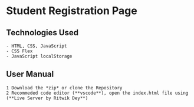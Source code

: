 # Student Registration Page
## Technologies Used
    - HTML, CSS, JavaScript
    - CSS Flex
    - JavaScript localStorage
## User Manual
    1 Download the *zip* or clone the Repository
    2 Recommeded code editor (**vscode**), open the index.html file using (**Live Server by Ritwik Dey**)
